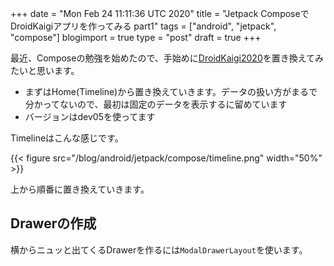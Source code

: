 +++
date = "Mon Feb 24 11:11:36 UTC 2020"
title = "Jetpack ComposeでDroidKaigiアプリを作ってみる part1"
tags = ["android", "jetpack", "compose"]
blogimport = true
type = "post"
draft = true
+++

最近、Composeの勉強を始めたので、手始めに[DroidKaigi2020](https://github.com/DroidKaigi/conference-app-2020)を置き換えてみたいと思います。

- まずはHome(Timeline)から置き換えていきます。データの扱い方がまるで分かってないので、最初は固定のデータを表示するに留めています
- バージョンはdev05を使ってます

Timelineはこんな感じです。

{{< figure src="/blog/android/jetpack/compose/timeline.png" width="50%" >}}

上から順番に置き換えていきます。

## Drawerの作成

横からニュッと出てくるDrawerを作るには`ModalDrawerLayout`を使います。
